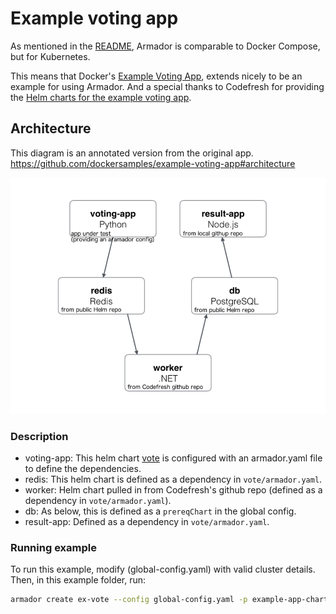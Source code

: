# Example voting app

As mentioned in the [README](../README.md), Armador is comparable to Docker Compose, but for Kubernetes.

This means that Docker's [Example Voting App](https://github.com/dockersamples/example-voting-app), extends nicely to be an example for using Armador. And a special thanks to Codefresh for providing the [Helm charts for the example voting app](https://github.com/codefresh-io/example-voting-app).

## Architecture

This diagram is an annotated version from the original app. https://github.com/dockersamples/example-voting-app#architecture

![Architecture diagram](architecture.png)

### Description

* voting-app: This helm chart [vote](example-app-charts/vote) is configured with an armador.yaml file to define the dependencies.
* redis: This helm chart is defined as a dependency in `vote/armador.yaml`.
* worker: Helm chart pulled in from Codefresh's github repo (defined as a dependency in `vote/armador.yaml`).
* db: As below, this is defined as a `prereqChart` in the global config.
* result-app: Defined as a dependency in `vote/armador.yaml`.

### Running example

To run this example, modify (global-config.yaml) with valid cluster details. Then, in this example folder, run:

```bash
armador create ex-vote --config global-config.yaml -p example-app-charts/vote
```

